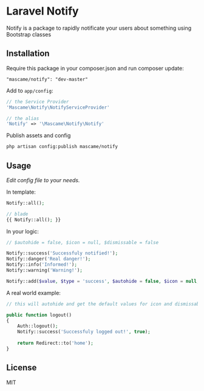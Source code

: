 Laravel Notify
=========

Notify is a package to rapidly notificate your users about something using Bootstrap classes

Installation
--------------
Require this package in your composer.json and run composer update:

    "mascame/notify": "dev-master"

Add to `app/config`:

```php
// the Service Provider
'Mascame\Notify\NotifyServiceProvider'

// the alias
'Notify' => '\Mascame\Notify\Notify'
```


Publish assets and config

```sh
php artisan config:publish mascame/notify
```

Usage
--------------

*Edit config file to your needs.*

In template:
```php
Notify::all();

// blade
{{ Notify::all(); }}
```

In your logic:
```php
// $autohide = false, $icon = null, $dismissable = false

Notify::success('Successfuly notified!');
Notify::danger('Real danger!');
Notify::info('Informed!');
Notify::warning('Warning!');

Notify::add($value, $type = 'success', $autohide = false, $icon = null, $dismissable = false);

```

A real world example:

```php
// this will autohide and get the default values for icon and dismissable

public function logout()
{
    Auth::logout();
    Notify::success('Successfuly logged out!', true);
    
    return Redirect::to('home');
}

```

License
----

MIT
